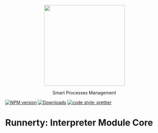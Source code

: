 <p align="center">
  <a href="http://runnerty.io">
    <img height="257" src="https://runnerty.io/assets/header/logo-stroked.png">
  </a>
  <p align="center">Smart Processes Management</p>
</p>

[![NPM version][npm-image]][npm-url] [![Downloads][downloads-image]][npm-url]
<a href="#badge">
<img alt="code style: prettier" src="https://img.shields.io/badge/code_style-prettier-ff69b4.svg">
</a>

# Runnerty: Interpreter Module Core

[runnerty]: http://www.runnerty.io
[downloads-image]: https://img.shields.io/npm/dm/@runnerty/interpreter-core.svg
[npm-url]: https://www.npmjs.com/package/@runnerty/interpreter-core
[npm-image]: https://img.shields.io/npm/v/@runnerty/interpreter-core.svg
[david-badge]: https://david-dm.org/runnerty/interpreter-core.svg
[david-badge-url]: https://david-dm.org/runnerty/interpreter-core
